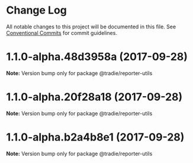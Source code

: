 # Change Log

All notable changes to this project will be documented in this file.
See [Conventional Commits](https://conventionalcommits.org) for commit guidelines.

<a name="1.1.0-alpha.48d3958a"></a>
# 1.1.0-alpha.48d3958a (2017-09-28)




**Note:** Version bump only for package @tradie/reporter-utils

<a name="1.1.0-alpha.20f28a18"></a>
# 1.1.0-alpha.20f28a18 (2017-09-28)




**Note:** Version bump only for package @tradie/reporter-utils

<a name="1.1.0-alpha.b2a4b8e1"></a>
# 1.1.0-alpha.b2a4b8e1 (2017-09-28)




**Note:** Version bump only for package @tradie/reporter-utils
